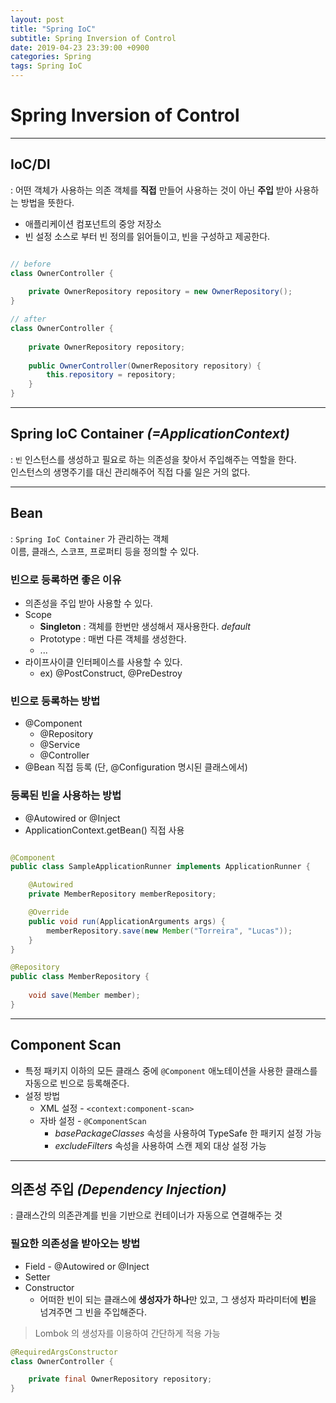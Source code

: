 ```yaml
---
layout: post
title: "Spring IoC"
subtitle: Spring Inversion of Control 
date: 2019-04-23 23:39:00 +0900
categories: Spring
tags: Spring IoC
---
```


# Spring Inversion of Control
---

## IoC/DI
: 어떤 객체가 사용하는 의존 객체를 **직접** 만들어 사용하는 것이 아닌 **주입** 받아 사용하는 방법을 뜻한다.
* 애플리케이션 컴포넌트의 중앙 저장소
* 빈 설정 소스로 부터 빈 정의를 읽어들이고, 빈을 구성하고 제공한다.

```java

// before
class OwnerController { 
    
    private OwnerRepository repository = new OwnerRepository();
}

// after
class OwnerController { 
    
    private OwnerRepository repository; 
    
    public OwnerController(OwnerRepository repository) { 
        this.repository = repository; 
    } 
}

```

---

## Spring IoC Container _(=ApplicationContext)_
: `빈` 인스턴스를 생성하고 필요로 하는 의존성을 찾아서 주입해주는 역할을 한다.   
인스턴스의 생명주기를 대신 관리해주어 직접 다룰 일은 거의 없다.

---

## Bean
: `Spring IoC Container` 가 관리하는 객체  
이름, 클래스, 스코프, 프로퍼티 등을 정의할 수 있다.

### 빈으로 등록하면 좋은 이유
* 의존성을 주입 받아 사용할 수 있다.
* Scope
    * **Singleton** : 객체를 한번만 생성해서 재사용한다. _default_
    * Prototype : 매번 다른 객체를 생성한다.
    * ...
* 라이프사이클 인터페이스를 사용할 수 있다.
    * ex) @PostConstruct, @PreDestroy

### 빈으로 등록하는 방법
* @Component
    * @Repository
    * @Service
    * @Controller
* @Bean 직접 등록 (단, @Configuration 명시된 클래스에서)

### 등록된 빈을 사용하는 방법
* @Autowired or @Inject
* ApplicationContext.getBean() 직접 사용

```java

@Component
public class SampleApplicationRunner implements ApplicationRunner {

    @Autowired
    private MemberRepository memberRepository;

    @Override
    public void run(ApplicationArguments args) {
        memberRepository.save(new Member("Torreira", "Lucas"));
    }
}

@Repository
public class MemberRepository {
    
    void save(Member member);
}

```

---

## Component Scan
* 특정 패키지 이하의 모든 클래스 중에 `@Component` 애노테이션을 사용한 클래스를 자동으로 빈으로 등록해준다.
* 설정 방법
    * XML 설정 - `<context:component-scan>`
    * 자바 설정 - `@ComponentScan`
        * _basePackageClasses_ 속성을 사용하여 TypeSafe 한 패키지 설정 가능
        * _excludeFilters_ 속성을 사용하여 스캔 제외 대상 설정 가능

---

## 의존성 주입 _(Dependency Injection)_
: 클래스간의 의존관계를 빈을 기반으로 컨테이너가 자동으로 연결해주는 것

### 필요한 의존성을 받아오는 방법
* Field - @Autowired or @Inject
* Setter
* Constructor
    * 어떠한 빈이 되는 클래스에 **생성자가 하나**만 있고, 그 생성자 파라미터에 **빈**을 넘겨주면 그 빈을 주입해준다.

> Lombok 의 생성자를 이용하여 간단하게 적용 가능

```java
@RequiredArgsConstructor
class OwnerController {

    private final OwnerRepository repository;
}

```